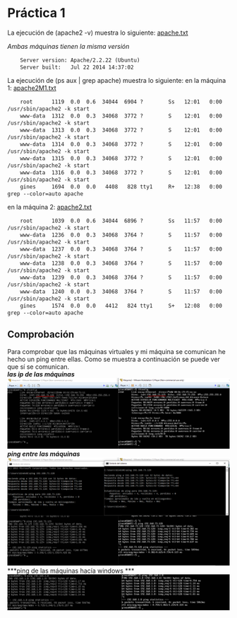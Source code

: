 # Práctica 1

La ejecución de (apache2 -v) muestra lo siguiente: [apache.txt](https://github.com/GinesNC/SWAP/blob/master/practica1/archivos/apache.txt)

*Ambas máquinas tienen la misma versión* 
		
		Server version: Apache/2.2.22 (Ubuntu)
		Server built:   Jul 22 2014 14:37:02
		
	
La ejecución de (ps aux | grep apache) muestra lo siguiente:
en la máquina 1: [apache2M1.txt](https://github.com/GinesNC/SWAP/blob/master/practica1/archivos/apache2M1.txt)
		
		root      1119  0.0  0.6  34044  6904 ?        Ss   12:01   0:00 /usr/sbin/apache2 -k start	
		www-data  1312  0.0  0.3  34068  3772 ?        S    12:01   0:00 /usr/sbin/apache2 -k start	
		www-data  1313  0.0  0.3  34068  3772 ?        S    12:01   0:00 /usr/sbin/apache2 -k start	
		www-data  1314  0.0  0.3  34068  3772 ?        S    12:01   0:00 /usr/sbin/apache2 -k start	
		www-data  1315  0.0  0.3  34068  3772 ?        S    12:01   0:00 /usr/sbin/apache2 -k start	
		www-data  1316  0.0  0.3  34068  3772 ?        S    12:01   0:00 /usr/sbin/apache2 -k start	
		gines     1694  0.0  0.0   4408   828 tty1     R+   12:38   0:00 grep --color=auto apache	
		
en la máquina 2: [apache2.txt](https://github.com/GinesNC/SWAP/blob/master/practica1/archivos/apache2.txt)
	
		root      1039  0.0  0.6  34044  6896 ?        Ss   11:57   0:00 /usr/sbin/apache2 -k start	
		www-data  1236  0.0  0.3  34068  3764 ?        S    11:57   0:00 /usr/sbin/apache2 -k start	
		www-data  1237  0.0  0.3  34068  3764 ?        S    11:57   0:00 /usr/sbin/apache2 -k start	
		www-data  1238  0.0  0.3  34068  3764 ?        S    11:57   0:00 /usr/sbin/apache2 -k start	
		www-data  1239  0.0  0.3  34068  3764 ?        S    11:57   0:00 /usr/sbin/apache2 -k start	
		www-data  1240  0.0  0.3  34068  3764 ?        S    11:57   0:00 /usr/sbin/apache2 -k start	
		gines     1574  0.0  0.0   4412   824 tty1     S+   12:08   0:00 grep --color=auto apache	
	

## Comprobación
Para comprobar que las máquinas virtuales y mi máquina se comunican he hecho un ping entre ellas. Como se muestra a continuación se puede ver que sí se comunican.	
***las ip de las máquinas***		
![img](https://github.com/GinesNC/SWAP/blob/master/practica1/archivos/ip_maquinas.PNG)
***ping entre las máquinas***		
![img](https://github.com/GinesNC/SWAP/blob/master/practica1/archivos/ping_entre_maquinas.PNG)
***ping de las máquinas hacía windows ***		
![img](https://github.com/GinesNC/SWAP/blob/master/practica1/archivos/ping_maquina_windows.PNG)
